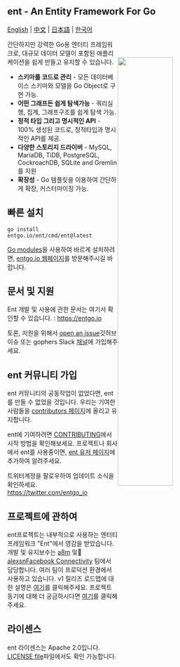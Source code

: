 ## ent - An Entity Framework For Go

[English](README.md) | [中文](README_zh.md) | [日本語](README_jp.md) | [한국어](README_kr.md)

<img width="50%"
align="right"
style="display: block; margin:40px auto;"
src="https://s3.eu-central-1.amazonaws.com/entgo.io/assets/gopher_graph.png"/>

간단하지만 강력한 Go용 엔터티 프레임워크로, 대규모 데이터 모델이 포함된 애플리케이션을 쉽게 만들고 유지할 수 있습니다.

-   **스키마를 코드로 관리** - 모든 데이터베이스 스키마와 모델을 Go Object로 구현 가능.
-   **어떤 그래프든 쉽게 탐색가능** - 쿼리실행, 집계, 그래프구조를 쉽게 탐색 가능.
-   **정적 타입 그리고 명시적인 API** - 100% 생성된 코드로, 정적타입과 명시적인 API를 제공.
-   **다양한 스토리지 드라이버** - MySQL, MariaDB, TiDB, PostgreSQL, CockroachDB, SQLite and Gremlin 를 지원
-   **확장성** - Go 템플릿을 이용하여 간단하게 확장, 커스터마이징 가능.

## 빠른 설치

```console
go install entgo.io/ent/cmd/ent@latest
```

[Go modules]을 사용하여 바르게 설치하려면, [entgo.io 웹페이지][entgo install]를 방문해주시길 바랍니다.

## 문서 및 지원

Ent 개발 및 사용에 관한 문서는 여기서 확인할 수 있습니다. : https://entgo.io

토론, 지원을 위해서 [open an issue](https://github.com/ent/ent/issues/new/choose)깃허브 이슈 또는 gophers Slack [채널](https://gophers.slack.com/archives/C01FMSQDT53)에 가입해주세요.

## ent 커뮤니티 가입

ent 커뮤니티의 공동작업이 없었다면, ent를 만들 수 없었을 것입니다. 우리는 기여한 사람들을 [contributors 페이지](doc/md/contributors.md)에 올리고 유지합니다.

ent에 기여하려면 [CONTRIBUTING](CONTRIBUTING.md)에서 시작 방법을 확인해보세요.
프로젝트나 회사에서 ent를 사용중이면, [ent 유저 페이지](https://github.com/ent/ent/wiki/ent-users)에 추가하여 알려주세요.

트위터계정을 팔로우하여 업데이트 소식을 확인하세요. https://twitter.com/entgo_io

## 프로젝트에 관하여

ent프로젝트는 내부적으로 사용하는 엔터티 프레임워크 "Ent"에서 영감을 받았습니다. 개발 및 유지보수는 [a8m](https://github.com/a8m) 및 [alexsn](https://github.com/alexsn)[Facebook Connectivity][fbc] 팀에서 담당합니다. 여러 팀이 프로덕션 환경에서 사용하고 있습니다. v1 릴리즈 로드맵에 대한 설명은 [여기](https://github.com/ent/ent/issues/46)를 클릭해주세요.
프로젝트 동기에 대해 더 궁금하시다면 [여기](https://entgo.io/blog/2019/10/03/introducing-ent)를 클릭해주세요.

## 라이센스

ent 라이센스는 Apache 2.0입니다. [LICENSE file](LICENSE)파일에서도 확인 가능합니다.

[entgo install]: https://entgo.io/docs/code-gen/#version-compatibility-between-entc-and-ent
[go modules]: https://github.com/golang/go/wiki/Modules#quick-start
[fbc]: https://connectivity.fb.com
